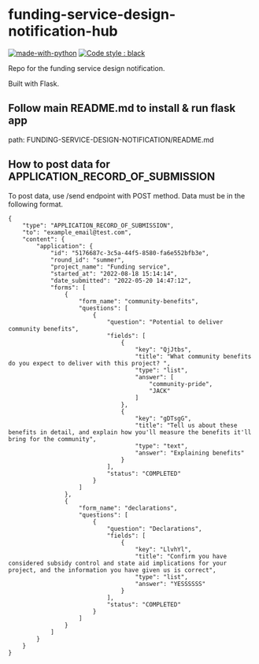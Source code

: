 # funding-service-design-notification-hub

[![made-with-python](https://img.shields.io/badge/Made%20with-Python-1f425f.svg)](https://www.python.org/)
[![Code style : black](https://img.shields.io/badge/code%20style-black-000000.svg)](https://github.com/psf/black)

Repo for the funding service design notification.

Built with Flask.

## Follow main README.md to install & run flask app

path: FUNDING-SERVICE-DESIGN-NOTIFICATION/README.md

## How to post data for APPLICATION_RECORD_OF_SUBMISSION

To post data, use /send endpoint with POST method. Data must be in the following format.

    {
        "type": "APPLICATION_RECORD_OF_SUBMISSION",
        "to": "example_email@test.com",
        "content": {
            "application": {
                "id": "5176687c-3c5a-44f5-8580-fa6e552bfb3e",
                "round_id": "summer",
                "project_name": "Funding service",
                "started_at": "2022-08-18 15:14:14",
                "date_submitted": "2022-05-20 14:47:12",
                "forms": [
                    {
                        "form_name": "community-benefits",
                        "questions": [
                            {
                                "question": "Potential to deliver community benefits",
                                "fields": [
                                    {
                                        "key": "QjJtbs",
                                        "title": "What community benefits do you expect to deliver with this project? ",
                                        "type": "list",
                                        "answer": [
                                            "community-pride",
                                            "JACK"
                                        ]
                                    },
                                    {
                                        "key": "gDTsgG",
                                        "title": "Tell us about these benefits in detail, and explain how you'll measure the benefits it'll bring for the community",
                                        "type": "text",
                                        "answer": "Explaining benefits"
                                    }
                                ],
                                "status": "COMPLETED"
                            }
                        ]
                    },
                    {
                        "form_name": "declarations",
                        "questions": [
                            {
                                "question": "Declarations",
                                "fields": [
                                    {
                                        "key": "LlvhYl",
                                        "title": "Confirm you have considered subsidy control and state aid implications for your project, and the information you have given us is correct",
                                        "type": "list",
                                        "answer": "YESSSSSS"
                                    }
                                ],
                                "status": "COMPLETED"
                            }
                        ]
                    }
                ]
            }
        }
    }
 